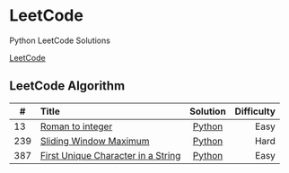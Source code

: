 # LeetCode

Python LeetCode Solutions

[LeetCode](https://leetcode.com/maatkara/)

## LeetCode Algorithm

| #   | Title                                                                                            |                                                                              Solution                                                                               | Difficulty |
|-----|:-------------------------------------------------------------------------------------------------|:-------------------------------------------------------------------------------------------------------------------------------------------------------------------:|-----------:|
| 13  | [Roman to integer](https://leetcode.com/problems/roman-to-integer/)                              |                                        [Python](https://github.com/maatkara/LeetCode/blob/main/easy/roman_to_integer_13.py)                                         |       Easy |
| 239 | [Sliding Window Maximum](https://leetcode.com/problems/sliding-window-maximum/)                  |                                       [Python](https://github.com/maatkara/LeetCode/blob/main/hard/sliding_window_max_239.py)                                       |       Hard |
| 387 | [First Unique Character in a String](https://leetcode.com/problems/sliding-window-maximum/)      |                                       [Python](https://github.com/maatkara/LeetCode/blob/main/easy/first_unique_ch_string.py)                                       |      Easy  |


